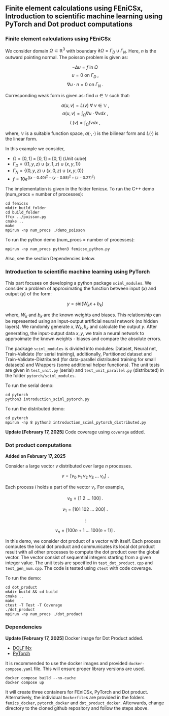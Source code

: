 ## Finite element calculations using FEniCSx, Introduction to scientific machine learning using PyTorch and Dot product computations

### Finite element calculations using FEniCSx

We consider domain $\Omega \subset \mathbb{R}^3$ with boundary $\partial \Omega = \Gamma_D \cup \Gamma_N$. Here, $n$ is the outward pointing normal. The poisson problem is given as:

$$ -\Delta u = f \ \text{in} \ \Omega \, $$
$$ u = 0 \ \text{on} \ \Gamma_D \ ,$$
$$ \nabla u \cdot n = 0 \ \text{on} \ \Gamma_N \ .$$

Corresponding weak form is given as: find $u \in \mathbb{V}$ such that:

$$ a(u, v) = L(v) \ \forall \ v \in \mathbb{V} \ , $$
$$ a(u, v) = \int_{\Omega} \nabla u \cdot \nabla v dx \ , $$
$$ L(v) = \int_{\Omega} fv dx \ , $$

where, $\mathbb{V}$ is  a suitable function space, $a(\cdot, \cdot)$ is the bilinear form and $L(\cdot)$ is the linear form.

In this example we consider,

* $\Omega = [0, 1] \times [0, 1] \times [0, 1]$ (Unit cube)  
* $\Gamma_D = \lbrace (1, y, z) \cup (x, 1, z) \cup (x, y, 1) \rbrace$  
* $\Gamma_N = \lbrace (0, y, z) \cup (x, 0, z) \cup (x, y, 0) \rbrace$  
* $f = 10  e^{((x - 0.40)^2 + (y - 0.55)^2 + (z - 0.27)^2)}$  

The implementation is given in the folder fenicsx. To run the C++ demo (num_procs = number of processes):

```
cd fenicsx
mkdir build_folder
cd build_folder
ffcx ../poisson.py
cmake ..
make
mpirun -np num_procs ./demo_poisson
```

To run the python demo (num_procs = number of processes):

```
mpirun -np num_procs python3 fenicsx_python.py
```

Also, see the section Dependencies below.

### Introduction to scientific machine learning using PyTorch

This part focuses on developing a python package ```sciml_modules```. We consider a problem of approximating the function between input ($x$) and output ($y$) of the form:

$$ y = sin(W_k x + b_k) $$  

where, $W_k$ and $b_k$ are the known weights and biases. This relationship can be represented using an input-output artificial neural network (no hidden layers). We randomly generate $x, W_k, b_k$ and calculate the output $y$. After generating, the input-output data $x, y$, we train a neural network to apprxoimate the known weights - biases and compare the absolute errors.

The package ```sciml_modules``` is divided into modules: Dataset, Neural net, Train-Validate (for serial training), additionally, Partitioned dataset and Train-Validate-Distributed (for data-parallel distributed training for small datasets) and Wrappers (some additional helper functions). The unit tests are given in ```test_unit.py``` (serial) and ```test_unit_parallel.py``` (distributed) in the folder ```pytorch/sciml_modules```.

To run the serial demo:
```
cd pytorch
python3 introduction_sciml_pytorch.py
```

To run the distributed demo:

```
cd pytorch
mpirun -np 8 python3 introduction_sciml_pytorch_distributed.py
```

**Update [February 17, 2025]** Code coverage using ```coverage``` added.

### Dot product computations
**Added on February 17, 2025**

Consider a large vector $v$ distributed over large $n$ processes.

$$ v = [v_0 \ v_1 \ v_2 \ v_3 \ ... \ v_n] \ .$$

Each process $i$ holds a part of the vector $v_i$. For example,

$$ v_0 = [1 \ 2 \ ... \ 100] \ .$$

$$ v_1 = [101 \ 102 \ ... \ 200] \ .$$

$$ \vdots $$

$$ v_n = [100n + 1 \ ... \ 100(n+1)] \ .$$

In this demo, we consider dot product of a vector with itself. Each process computes the local dot product and communicates its local dot product result with all other processes to compute the dot product over the global vector. The vector consist of sequential integers starting from a given integer value. The unit tests are specified in ```test_dot_product.cpp``` and ```test_gen_num.cpp```. The code is tested using ```ctest``` with code coverage.

To run the demo:
```
cd dot_product
mkdir build && cd build
cmake ..
make
ctest -T Test -T Coverage
./dot_product
mpirun -np num_procs ./dot_product
```

### Dependencies
**Update [February 17, 2025]** Docker image for Dot Product added.

- [DOLFINx](https://fenicsproject.org/)
- [PyTorch](https://pytorch.org/)

It is recommended to use the docker images and provided ```docker-compose.yaml``` file. This will ensure proper library versions are used.

```
docker compose build --no-cache
docker compose up
```

It will create three containers for FEniCSx, PyTorch and Dot product. Alternatively, the individual ```Dockerfile```s are provided in the folders ```fenics_docker```,  ```pytorch_docker``` and ```dot_product_docker```. Afterwards, change directory to the cloned github repository and follow the steps above.

